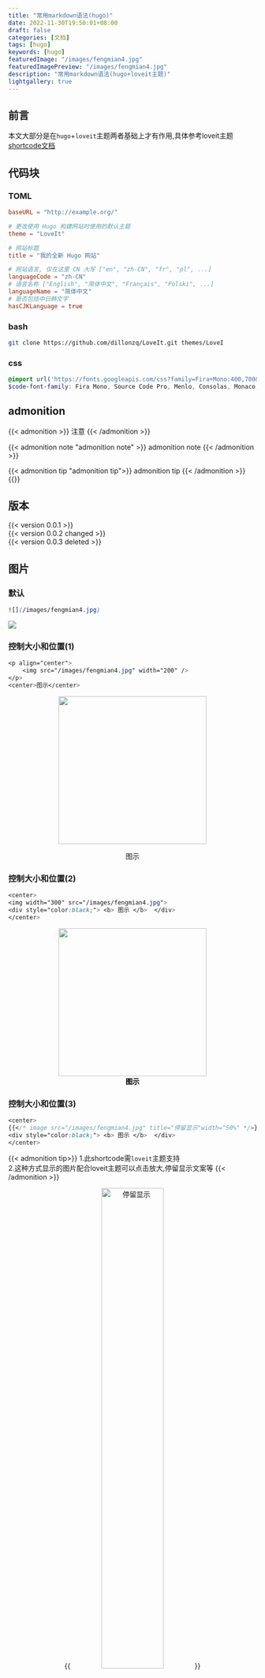 ```yaml
---
title: "常用markdown语法(hugo)"
date: 2022-11-30T19:50:01+08:00
draft: false
categories: [文档]
tags: [hugo]
keywords: [hugo]
featuredImage: "/images/fengmian4.jpg"
featuredImagePreview: "/images/fengmian4.jpg"
description: "常用markdown语法(hugo+loveit主题)"
lightgallery: true
---
```

<!--more-->
## 前言
本文大部分是在`hugo`+`loveit`主题两者基础上才有作用,具体参考loveit主题[shortcode文档](https://hugoloveit.com/zh-cn/theme-documentation-extended-shortcodes/#1-style)
## 代码块
### TOML
```toml
baseURL = "http://example.org/"

# 更改使用 Hugo 构建网站时使用的默认主题
theme = "LoveIt"

# 网站标题
title = "我的全新 Hugo 网站"

# 网站语言, 仅在这里 CN 大写 ["en", "zh-CN", "fr", "pl", ...]
languageCode = "zh-CN"
# 语言名称 ["English", "简体中文", "Français", "Polski", ...]
languageName = "简体中文"
# 是否包括中日韩文字
hasCJKLanguage = true
```
### bash
```bash
git clone https://github.com/dillonzq/LoveIt.git themes/LoveI
```

### css
```scss                
@import url('https://fonts.googleapis.com/css?family=Fira+Mono:400,700&display=swap&subset=latin-ext');             
$code-font-family: Fira Mono, Source Code Pro, Menlo, Consolas, Monaco, monospace;           
```     

## admonition
{{< admonition >}}
注意
{{< /admonition >}}

{{< admonition note "admonition note" >}}
admonition note
{{< /admonition >}}

{{< admonition tip "admonition tip">}}
admonition tip
{{< /admonition >}}
{{<link href="https://hugoloveit.com/zh-cn/theme-documentation-extended-shortcodes/#4-admonition" content="【更多admonition参考】">}}
## 版本
{{< version 0.0.1 >}}       
{{< version 0.0.2 changed >}}       
{{< version 0.0.3 deleted >}}           
## 图片
### 默认
```scss
![](/images/fengmian4.jpg)
```
![](/images/fengmian4.jpg)
### 控制大小和位置(1)
```scss
<p align="center">
    <img src="/images/fengmian4.jpg" width="200" />
</p>
<center>图示</center>

```
<p align="center">
    <img src="/images/fengmian4.jpg" width="300" />
</p>
<center>图示</center>

### 控制大小和位置(2)
```scss
<center>
<img width="300" src="/images/fengmian4.jpg">
<div style="color:black;"> <b> 图示 </b>  </div>
</center>
```
<center>
<img width="300" src="/images/fengmian4.jpg">
<div style="color:black;"> <b> 图示 </b>  </div>
</center>

### 控制大小和位置(3)
```scss
<center>
{{</* image src="/images/fengmian4.jpg" title="停留显示"width="50%" */>}}
<div style="color:black;"> <b> 图示 </b>  </div>
</center>
```
{{< admonition tip>}}
1.此shortcode需`loveit`主题支持            
2.这种方式显示的图片配合loveit主题可以点击放大,停留显示文案等
{{< /admonition >}}

<center>
{{<image src="/images/fengmian4.jpg" src_s="/images/fengmian4.jpg" src_l="/images/fengmian4.jpg" title="停留显示"width="50%">}}
<div style="color:black;"> <b> 图示 </b>  </div>
</center>

{{< admonition bug>}}
主题应该是有bug, 当设置`caption`图片标题, 会造成`width`属性失效,所以这里加`div`标签达到效果     
{{< /admonition >}}